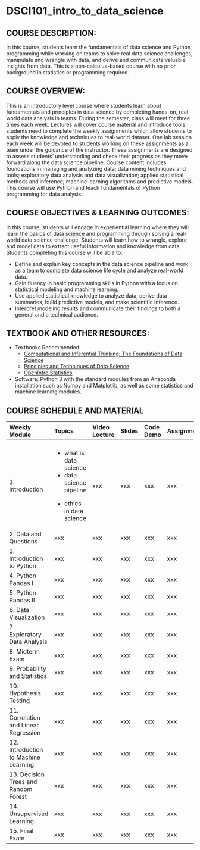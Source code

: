 # DSCI101_intro_to_data_science

## COURSE DESCRIPTION:
In this course, students learn the fundamentals of data science and Python programming while working on teams to solve real data science challenges, manipulate and wrangle with data, and derive and communicate valuable insights from data. This is a non-calculus-based course with no prior background in statistics or programming required.

## COURSE OVERVIEW:
This is an introductory level course where students learn about fundamentals and principles in data science by completing hands-on, real-world data analysis in teams. During the semester, class will meet for three times each week. Lectures will cover course material and introduce tools students need to complete the weekly assignments which allow students to apply the knowledge and techniques to real-world dataset. One lab session each week will be devoted to students working on these assignments as a team under the guidance of the instructor. These assignments are designed to assess students’ understanding and check their progress as they move forward along the data science pipeline. Course content includes foundations in managing and analyzing data; data mining techniques and tools; exploratory data analysis and data visualization; applied statistical methods and inference; machine learning algorithms and predictive models. This course will use Python and teach fundamentals of Python programming for data analysis. 

## COURSE OBJECTIVES & LEARNING OUTCOMES:
In this course, students will engage in experiential learning where they will learn the basics of data science and programming through solving a real-world data science challenge. Students will learn how to wrangle, explore and model data to extract useful information and knowledge from data. Students completing this course will be able to:
- Define and explain key concepts in the data science pipeline and work as a team to complete data science life cycle and analyze real-world data.
- Gain fluency in basic programming skills in Python with a focus on statistical modeling and machine learning.
- Use applied statistical knowledge to analyze data, derive data summaries, build predictive models, and make scientific inference.
- Interpret modeling results and communicate their findings to both a general and a technical audience.

## TEXTBOOK AND OTHER RESOURCES:
- Textbooks Recommended:
  - [Computational and Inferential Thinking: The Foundations of Data Science](https://inferentialthinking.com/chapters/intro)
  - [Principles and Techniques of Data Science](https://learningds.org/intro)
  - [OpenIntro Statistics](https://www.openintro.org/book/os/)
- Software: Python 3 with the standard modules from an Anaconda installation such as Numpy and Matplotlib, as well as some statistics and machine learning modules.

## COURSE SCHEDULE AND MATERIAL

| Weekly Module | Topics | Video Lecture | Slides | Code Demo | Assignment |
|:-------|:--------------------|:----------|:---------|:-----------|:-----------|
|<img width=100/>|<img width=500/>|<img width=100/>|<img width=100/>|<img width=100/>|<img width=100/>|
|1. Introduction  | <ul><li>what is data science</li> <li>data science pipeline</li></ul>  <ul><li>ethics in data science</li></ul> | xxx | xxx | xxx | xxx |
|2. Data and Questions   | xxx | xxx |xxx | xxx | xxx |
|3. Introduction to Python | xxx | xxx | xxx | xxx | xxx |
|4. Python Pandas I | xxx |xxx | xxx | xxx | xxx | xxx |
|5. Python Pandas II | xxx |xxx |xxx | xxx | xxx | xxx |
|6. Data Visualization | xxx |xxx |xxx | xxx | xxx | xxx |
|7. Exploratory Data Analysis | xxx |xxx | xxx | xxx | xxx |
|8. Midterm Exam| xxx |xxx |xxx | xxx | xxx |
|9. Probability and Statistics | xxx | xxx | xxx | xxx | xxx |
|10. Hypothesis Testing | xxx | xxx | xxx | xxx | xxx |
|11. Correlation and Linear Regression | xxx | xxx | xxx | xxx | xxx |
|12. Introduction to Machine Learning | xxx | xxx | xxx | xxx | xxx |
|13. Decision Trees and Random Forest | xxx | xxx | xxx | xxx | xxx |
|14. Unsupervised Learning | xxx | xxx | xxx | xxx | xxx |
|15. Final Exam | xxx | xxx | xxx | xxx | xxx |
